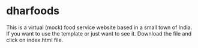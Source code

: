 # dharfoods
This is a virtual (mock) food service website based in a small town of India. If you want to use the template or just want to see it. Download the file and  click on index.html file. 
